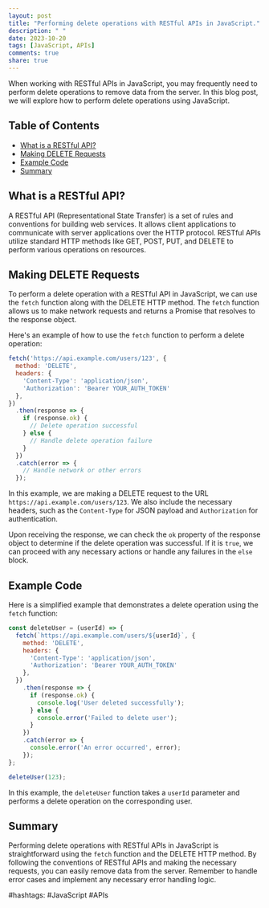 ```yaml
---
layout: post
title: "Performing delete operations with RESTful APIs in JavaScript."
description: " "
date: 2023-10-20
tags: [JavaScript, APIs]
comments: true
share: true
---
```


When working with RESTful APIs in JavaScript, you may frequently need to perform delete operations to remove data from the server. In this blog post, we will explore how to perform delete operations using JavaScript.

## Table of Contents
- [What is a RESTful API?](#what-is-a-restful-api)
- [Making DELETE Requests](#making-delete-requests)
- [Example Code](#example-code)
- [Summary](#summary)

## What is a RESTful API?
A RESTful API (Representational State Transfer) is a set of rules and conventions for building web services. It allows client applications to communicate with server applications over the HTTP protocol. RESTful APIs utilize standard HTTP methods like GET, POST, PUT, and DELETE to perform various operations on resources.

## Making DELETE Requests
To perform a delete operation with a RESTful API in JavaScript, we can use the `fetch` function along with the DELETE HTTP method. The `fetch` function allows us to make network requests and returns a Promise that resolves to the response object.

Here's an example of how to use the `fetch` function to perform a delete operation:

```javascript
fetch('https://api.example.com/users/123', {
  method: 'DELETE',
  headers: {
    'Content-Type': 'application/json',
    'Authorization': 'Bearer YOUR_AUTH_TOKEN'
  },
})
  .then(response => {
    if (response.ok) {
      // Delete operation successful
    } else {
      // Handle delete operation failure
    }
  })
  .catch(error => {
    // Handle network or other errors
  });
```

In this example, we are making a DELETE request to the URL `https://api.example.com/users/123`. We also include the necessary headers, such as the `Content-Type` for JSON payload and `Authorization` for authentication.

Upon receiving the response, we can check the `ok` property of the response object to determine if the delete operation was successful. If it is `true`, we can proceed with any necessary actions or handle any failures in the `else` block.

## Example Code
Here is a simplified example that demonstrates a delete operation using the `fetch` function:

```javascript
const deleteUser = (userId) => {
  fetch(`https://api.example.com/users/${userId}`, {
    method: 'DELETE',
    headers: {
      'Content-Type': 'application/json',
      'Authorization': 'Bearer YOUR_AUTH_TOKEN'
    },
  })
    .then(response => {
      if (response.ok) {
        console.log('User deleted successfully');
      } else {
        console.error('Failed to delete user');
      }
    })
    .catch(error => {
      console.error('An error occurred', error);
    });
};

deleteUser(123);
```

In this example, the `deleteUser` function takes a `userId` parameter and performs a delete operation on the corresponding user.

## Summary
Performing delete operations with RESTful APIs in JavaScript is straightforward using the `fetch` function and the DELETE HTTP method. By following the conventions of RESTful APIs and making the necessary requests, you can easily remove data from the server. Remember to handle error cases and implement any necessary error handling logic.

#hashtags: #JavaScript #APIs